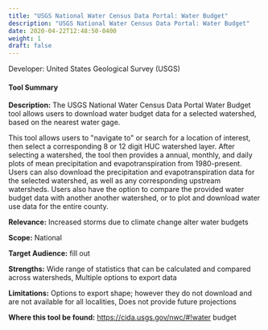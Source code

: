 ```yaml
---
title: "USGS National Water Census Data Portal: Water Budget"
description: "USGS National Water Census Data Portal: Water Budget"
date: 2020-04-22T12:48:50-0400
weight: 1
draft: false
---
```

Developer: United States Geological Survey (USGS)

#### Tool Summary
**Description:** The USGS National Water Census Data Portal Water Budget tool allows users to download water budget data for a selected watershed, based on the nearest water gage. 

This tool allows users to "navigate to" or search for a location of interest, then select a corresponding 8 or 12 digit HUC watershed layer. After selecting a watershed, the tool then  provides a annual, monthly, and daily plots of mean precipitation and evapotranspiration from 1980-present. Users can also download the precipitation and evapotranspiration data for the selected watershed, as well as any corresponding upstream watersheds. Users also have the option to compare the provided water budget data with another another watershed, or to plot and download water use data for the entire county.

**Relevance:** Increased storms due to climate change alter water budgets

**Scope:** National

**Target Audience:** fill out

**Strengths:** Wide range of statistics that can be calculated and compared across watersheds, Multiple options to export data

**Limitations:** Options to export shape; however they do not download and are not available for all localities, Does not provide future projections

**Where this tool be found:** https://cida.usgs.gov/nwc/#!water budget
